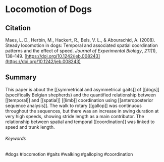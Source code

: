 # Locomotion of Dogs
## Citation
Maes, L. D., Herbin, M., Hackert, R., Bels, V. L., & Abourachid, A. (2008). Steady locomotion in dogs: Temporal and associated spatial coordination patterns and the effect of speed. _Journal of Experimental Biology_, _211_(1), 138–149. [https://doi.org/10.1242/jeb.008243](https://doi.org/10.1242/jeb.008243)
## Summary
This paper is about the [[symmetrical and asymmetrical gaits]] of [[dogs]] (specifically Belgian shepherds) and the quantified relationship between [[temporal]] and [[spatial]] [[limb]] coordination using [[anteroposterior sequence analysis]]. The walk to rotary [[gallop]] was continuous throughout the sequences, but there was an increase in swing duration at very high speeds, showing stride length as a main contributor. The relationship between spatial and temporal [[coordination]] was linked to speed and trunk length.


###### Keywords
#dogs
#locomotion
#gaits
#walking
#galloping
#coordination

